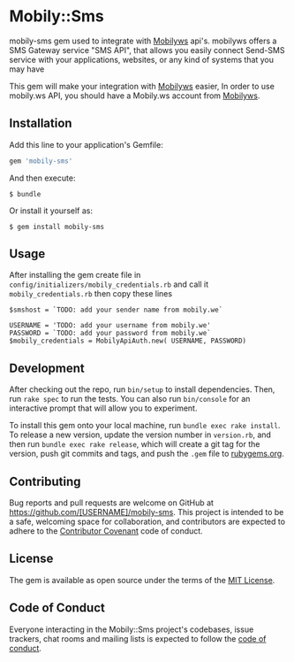 # Mobily::Sms

mobily-sms gem used to integrate with [Mobilyws](http://mobily.ws/sms/index.php) api's. mobilyws offers a SMS Gateway service "SMS API", that allows you easily connect Send-SMS service with your applications, websites, or any kind of systems that you may have

This gem will make your integration with [Mobilyws](http://mobily.ws/sms/index.php) easier, In order to use mobily.ws API, you should have a Mobily.ws account from [Mobilyws](http://mobily.ws/sms/index.php).

## Installation

Add this line to your application's Gemfile:

```ruby
gem 'mobily-sms'
```

And then execute:

```
$ bundle
```

Or install it yourself as:

```
$ gem install mobily-sms
```

## Usage

After installing the gem create file in `config/initializers/mobily_credentials.rb` and call it `mobily_credentials.rb` then copy these lines

```
$smshost = `TODO: add your sender name from mobily.we`

USERNAME = 'TODO: add your username from mobily.we'
PASSWORD = `TODO: add your password from mobily.we`
$mobily_credentials = MobilyApiAuth.new( USERNAME, PASSWORD)
```

## Development

After checking out the repo, run `bin/setup` to install dependencies. Then, run `rake spec` to run the tests. You can also run `bin/console` for an interactive prompt that will allow you to experiment.

To install this gem onto your local machine, run `bundle exec rake install`. To release a new version, update the version number in `version.rb`, and then run `bundle exec rake release`, which will create a git tag for the version, push git commits and tags, and push the `.gem` file to [rubygems.org](https://rubygems.org).

## Contributing

Bug reports and pull requests are welcome on GitHub at <https://github.com/[USERNAME]/mobily-sms>. This project is intended to be a safe, welcoming space for collaboration, and contributors are expected to adhere to the [Contributor Covenant](http://contributor-covenant.org) code of conduct.

## License

The gem is available as open source under the terms of the [MIT License](https://opensource.org/licenses/MIT).

## Code of Conduct

Everyone interacting in the Mobily::Sms project's codebases, issue trackers, chat rooms and mailing lists is expected to follow the [code of conduct](https://github.com/[USERNAME]/mobily-sms/blob/master/CODE_OF_CONDUCT.md).
